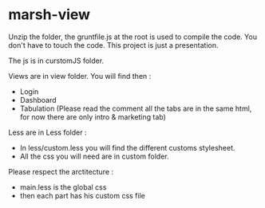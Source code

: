 # marsh-view

Unzip the folder, the gruntfile.js at the root is used to compile the code. You don't have to touch the code. This project is just a presentation.

The js is in curstomJS folder.

Views are in view folder. You will find then : 
- Login
- Dashboard
- Tabulation (Please read the comment all the tabs are in the same html, for now there are only intro & marketing tab)

Less are in Less folder : 
- In less/custom.less you will find the different customs stylesheet.
- All the css you will need are in custom folder. 

Please respect the arctitecture : 
- main.less is the global css
- then each part has his custom css file



